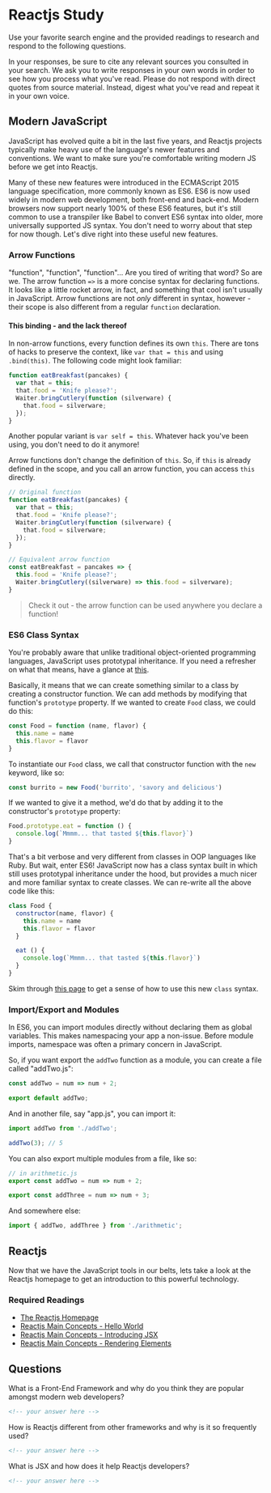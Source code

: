 # Reactjs Study

Use your favorite search engine and the provided readings to research and
respond to the following questions.

In your responses, be sure to cite any relevant sources you consulted in your
search. We ask you to write responses in your own words in order to see how you
process what you've read. Please do not respond with direct quotes from source
material. Instead, digest what you've read and repeat it in your own voice.

## Modern JavaScript

JavaScript has evolved quite a bit in the last five years, and Reactjs projects
typically make heavy use of the language's newer features and conventions. We
want to make sure you're comfortable writing modern JS before we get into
Reactjs.

Many of these new features were introduced in the ECMAScript 2015 language
specification, more commonly known as ES6. ES6 is now used widely in modern web
development, both front-end and back-end. Modern browsers now support nearly
100% of these ES6 features, but it's still common to use a transpiler like Babel
to convert ES6 syntax into older, more universally supported JS syntax. You
don't need to worry about that step for now though. Let's dive right into these
useful new features.

### Arrow Functions

"function", "function", "function"... Are you tired of writing that word? So
are we. The arrow function `=>` is a more concise syntax for declaring
functions. It looks like a little rocket arrow, in fact, and something that
cool isn't usually in JavaScript. Arrow functions are not _only_ different in
syntax, however - their scope is also different from a regular `function`
declaration.

#### This binding - and the lack thereof

In non-arrow functions, every function defines its own `this`. There are tons of
hacks to preserve the context, like `var that = this` and using `.bind(this)`.
The following code might look familiar:

```javascript
function eatBreakfast(pancakes) {
  var that = this;
  that.food = 'Knife please?';
  Waiter.bringCutlery(function (silverware) {
    that.food = silverware;
  });
}
```

Another popular variant is `var self = this`. Whatever hack you've been using,
you don't need to do it anymore!

Arrow functions don't change the definition of `this`. So, if `this` is already
defined in the scope, and you call an arrow function, you can access `this`
directly.

```javascript
// Original function
function eatBreakfast(pancakes) {
  var that = this;
  that.food = 'Knife please?';
  Waiter.bringCutlery(function (silverware) {
    that.food = silverware;
  });
}

// Equivalent arrow function
const eatBreakfast = pancakes => {
  this.food = 'Knife please?';
  Waiter.bringCutlery((silverware) => this.food = silverware);
}
```

> Check it out - the arrow function can be used anywhere you declare a function!

### ES6 Class Syntax

You're probably aware that unlike traditional object-oriented programming
languages, JavaScript uses prototypal inheritance. If you need a refresher on
what that means, have a glance at [this](https://developer.mozilla.org/en-US/docs/Learn/JavaScript/Objects/Inheritance).

Basically, it means that we can create something similar to a class by creating
a constructor function. We can add methods by modifying that function's
`prototype` property. If we wanted to create `Food` class, we could do this:

```js
const Food = function (name, flavor) {
  this.name = name
  this.flavor = flavor
}
```

To instantiate our `Food` class, we call that constructor function with the
`new` keyword, like so:

```js
const burrito = new Food('burrito', 'savory and delicious')
```

If we wanted to give it a method, we'd do that by adding it to the constructor's
`prototype` property:

```js
Food.prototype.eat = function () {
  console.log(`Mmmm... that tasted ${this.flavor}`)
}
```

That's a bit verbose and very different from classes in OOP languages like Ruby.
But wait, enter ES6! JavaScript now has a class syntax built in which still uses
prototypal inheritance under the hood, but provides a much nicer and more
familiar syntax to create classes. We can re-write all the above code like
this:

```js
class Food {
  constructor(name, flavor) {
    this.name = name
    this.flavor = flavor
  }

  eat () {
    console.log(`Mmmm... that tasted ${this.flavor}`)
  }
}
```

Skim through [this page](https://developer.mozilla.org/en-US/docs/Web/JavaScript/Reference/Classes)
to get a sense of how to use this new `class` syntax.

### Import/Export and Modules

In ES6, you can import modules directly without declaring them as global
variables. This makes namespacing your app a non-issue. Before module imports,
namespace was often a primary concern in JavaScript.

So, if you want export the `addTwo` function as a module, you can create a file
called "addTwo.js":

```javascript
const addTwo = num => num + 2;

export default addTwo;
```

And in another file, say "app.js", you can import it:

```javascript
import addTwo from './addTwo';

addTwo(3); // 5
```

You can also export multiple modules from a file, like so:

```javascript
// in arithmetic.js
export const addTwo = num => num + 2;

export const addThree = num => num + 3;
```

And somewhere else:

```javascript
import { addTwo, addThree } from './arithmetic';
```

## Reactjs

Now that we have the JavaScript tools in our belts, lets take a look at the
Reactjs homepage to get an introduction to this powerful technology.

### Required Readings

- [The Reactjs Homepage](https://reactjs.org/)
- [Reactjs Main Concepts - Hello World](https://reactjs.org/docs/hello-world.html)
- [Reactjs Main Concepts - Introducing JSX](https://reactjs.org/docs/introducing-jsx.html)
- [Reactjs Main Concepts - Rendering Elements](https://reactjs.org/docs/rendering-elements.html)

## Questions

What is a Front-End Framework and why do you think they are popular amongst
modern web developers?

```md
<!-- your answer here -->
```

How is Reactjs different from other frameworks and why is it so
frequently used?

```md
<!-- your answer here -->
```

What is JSX and how does it help Reactjs developers?

```md
<!-- your answer here -->
```
